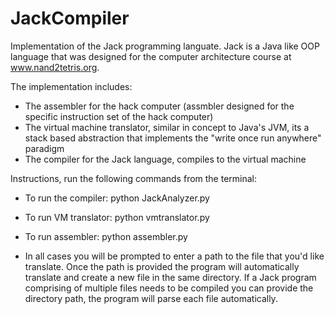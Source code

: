 # JackCompiler

Implementation of the Jack programming languate. Jack is a Java like OOP language that was designed for the computer architecture course
at www.nand2tetris.org. 

The implementation includes:
  - The assembler for the hack computer (assmbler designed for the specific instruction set of the hack computer)
  - The virtual machine translator, similar in concept to Java's JVM, its a stack based abstraction that implements the
    "write once run anywhere" paradigm
  - The compiler for the Jack language, compiles to the virtual machine

Instructions, run the following commands from the terminal:
  - To run the compiler:
      python JackAnalyzer.py
  - To run VM translator:
      python vmtranslator.py
  - To run assembler:
      python assembler.py

  - In all cases you will be prompted to enter a path to the file that you'd like translate. Once the path is provided the program will       automatically translate and create a new file in the same directory. If a Jack program comprising of multiple files needs to be           compiled you can provide the directory path, the program will parse each file automatically.
